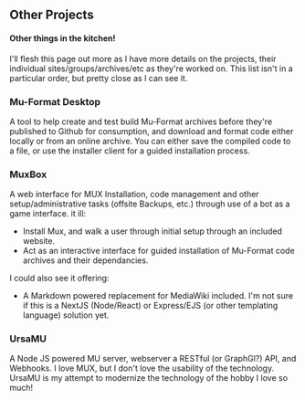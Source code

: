 ## Other Projects
#### Other things in the kitchen!

I'll flesh this page out more as I have more details on the projects, their individual sites/groups/archives/etc as they're worked on.  This list isn't in a particular order, but pretty close as I can see it.

### Mu-Format Desktop 
A tool to help create and test build Mu-Format archives before they're published to Github for consumption, and download and format code either locally or from an online archive.  You can either save the compiled code to a file, or use the installer client for a guided installation process.

### MuxBox
A web interface for MUX Installation, code management and other setup/administrative tasks (offsite Backups, etc.) through use of a bot as a game interface. it ill:
- Install Mux, and walk a user through initial setup through an included website.
- Act as an interactive interface for guided installation of Mu-Format code archives and their dependancies.

I could also see it offering:
- A Markdown powered replacement for MediaWiki included.  I'm not sure if this is a NextJS (Node/React) or Express/EJS (or other templating language) solution yet.

### UrsaMU
A Node JS powered MU server, webserver a RESTful (or GraphGl?) API, and Webhooks. I love MUX, but I don't love the usability of the technology. UrsaMU is my attempt to modernize the technology of the hobby I love so much!